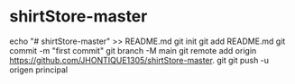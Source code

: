 # shirtStore-master
echo "# shirtStore-master" >> README.md 
git init 
git add README.md 
git commit -m "first commit" 
git branch -M main 
git remote add origin https://github.com/JHONTIQUE1305/shirtStore-master. git
 git push -u origen principal
